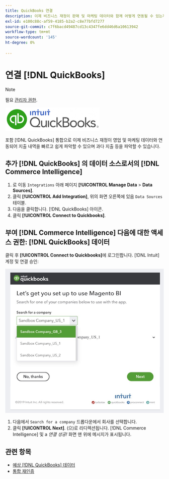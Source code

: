 ```yaml
---
title: QuickBooks 연결
description: 이제 비즈니스 재정이 판매 및 마케팅 데이터와 함께 어떻게 연동될 수 있는지 알아보고 비용을 빠르고 쉽게 탭하고, 과소비를 식별하는 등의 작업을 수행할 수 있습니다.
exl-id: e100c88c-af59-4185-b2a2-c8e77bfd7277
source-git-commit: c7f6bacd49487cd13c4347fe6dd46d6a10613942
workflow-type: tm+mt
source-wordcount: '145'
ht-degree: 0%

---
```


# 연결 [!DNL QuickBooks]

>[!NOTE]
>
>필요 [관리자 권한](../../../administrator/user-management/user-management.md).

![](../../../assets/Quickbooks.png)

포함 [!DNL QuickBooks] 통합으로 이제 비즈니스 재정이 영업 및 마케팅 데이터와 연동되어 지출 내역을 빠르고 쉽게 파악할 수 있으며 과다 지출 등을 파악할 수 있습니다.

## 추가 [!DNL QuickBooks] 의 데이터 소스로서의 [!DNL Commerce Intelligence]

1. 로 이동 `Integrations` 아래 페이지 **[!UICONTROL Manage Data** > **Data Sources]**.
1. 클릭 **[!UICONTROL Add Integration]**, 위의 화면 오른쪽에 있음 `Data Sources` 테이블.
1. 다음을 클릭합니다. [!DNL QuickBooks] 아이콘.
1. 클릭 **[!UICONTROL Connect to Quickbooks]**.

## 부여 [!DNL Commerce Intelligence] 다음에 대한 액세스 권한: [!DNL QuickBooks] 데이터

클릭 후 **[!UICONTROL Connect to Quickbooks]**&#x200B;에 로그인합니다. [!DNL Intuit] 계정 및 연결 승인:

![](../../../assets/QuickBooks_App_Store_1.jpg)

1. 다음에서 `Search for a company` 드롭다운에서 회사를 선택합니다.
1. 클릭 **[!UICONTROL Next]**. (으)로 리디렉션됩니다. [!DNL Commerce Intelligence] 및 a *연결 성공!* 화면 맨 위에 메시지가 표시됩니다.

## 관련 항목

* [예상 [!DNL QuickBooks] 데이터](../integrations/quickbooks-data.md)
* [통합 재인증](https://experienceleague.adobe.com/docs/commerce-knowledge-base/kb/how-to/mbi-reauthenticating-integrations.html)
